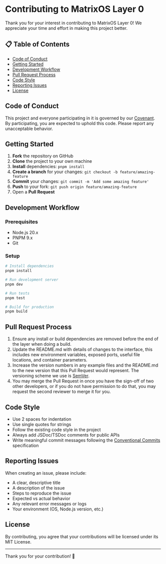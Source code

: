 # Contributing to MatrixOS Layer 0

Thank you for your interest in contributing to MatrixOS Layer 0! We appreciate your time and effort in making this project better.

## 📋 Table of Contents

- [Code of Conduct](#code-of-conduct)
- [Getting Started](#getting-started)
- [Development Workflow](#development-workflow)
- [Pull Request Process](#pull-request-process)
- [Code Style](#code-style)
- [Reporting Issues](#reporting-issues)
- [License](#license)

## Code of Conduct

This project and everyone participating in it is governed by our [Covenant](./COVENANT.md). By participating, you are expected to uphold this code. Please report any unacceptable behavior.

## Getting Started

1. **Fork** the repository on GitHub
2. **Clone** the project to your own machine
3. **Install** dependencies: `pnpm install`
4. **Create a branch** for your changes: `git checkout -b feature/amazing-feature`
5. **Commit** your changes: `git commit -m 'Add some amazing feature'`
6. **Push** to your fork: `git push origin feature/amazing-feature`
7. Open a **Pull Request**

## Development Workflow

### Prerequisites

- Node.js 20.x
- PNPM 9.x
- Git

### Setup

```bash
# Install dependencies
pnpm install

# Run development server
pnpm dev

# Run tests
pnpm test

# Build for production
pnpm build
```

## Pull Request Process

1. Ensure any install or build dependencies are removed before the end of the layer when doing a build.
2. Update the README.md with details of changes to the interface, this includes new environment variables, exposed ports, useful file locations, and container parameters.
3. Increase the version numbers in any example files and the README.md to the new version that this Pull Request would represent. The versioning scheme we use is [SemVer](http://semver.org/).
4. You may merge the Pull Request in once you have the sign-off of two other developers, or if you do not have permission to do that, you may request the second reviewer to merge it for you.

## Code Style

- Use 2 spaces for indentation
- Use single quotes for strings
- Follow the existing code style in the project
- Always add JSDoc/TSDoc comments for public APIs
- Write meaningful commit messages following the [Conventional Commits](https://www.conventionalcommits.org/) specification

## Reporting Issues

When creating an issue, please include:

- A clear, descriptive title
- A description of the issue
- Steps to reproduce the issue
- Expected vs actual behavior
- Any relevant error messages or logs
- Your environment (OS, Node.js version, etc.)

## License

By contributing, you agree that your contributions will be licensed under its MIT License.

---

Thank you for your contribution! 🌟
